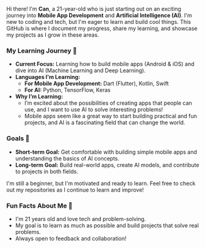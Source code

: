 
Hi there! I'm **Can**, a 21-year-old who is just starting out on an exciting journey into **Mobile App Development** and **Artificial Intelligence (AI)**. I'm new to coding and tech, but I'm eager to learn and build cool things. This GitHub is where I document my progress, share my learning, and showcase my projects as I grow in these areas.

### My Learning Journey 🚀

- **Current Focus:** Learning how to build mobile apps (Android & iOS) and dive into AI (Machine Learning and Deep Learning).
- **Languages I'm Learning:**  
  - **For Mobile App Development:** Dart (Flutter), Kotlin, Swift  
  - **For AI:** Python, TensorFlow, Keras
- **Why I’m Learning:**  
  - I’m excited about the possibilities of creating apps that people can use, and I want to use AI to solve interesting problems!
  - Mobile apps seem like a great way to start building practical and fun projects, and AI is a fascinating field that can change the world.
  
### Goals 🎯
- **Short-term Goal:** Get comfortable with building simple mobile apps and understanding the basics of AI concepts.
- **Long-term Goal:** Build real-world apps, create AI models, and contribute to projects in both fields.

I'm still a beginner, but I'm motivated and ready to learn. Feel free to check out my repositories as I continue to learn and improve!

### Fun Facts About Me 🧠
- I'm 21 years old and love tech and problem-solving.
- My goal is to learn as much as possible and build projects that solve real problems.
- Always open to feedback and collaboration!
